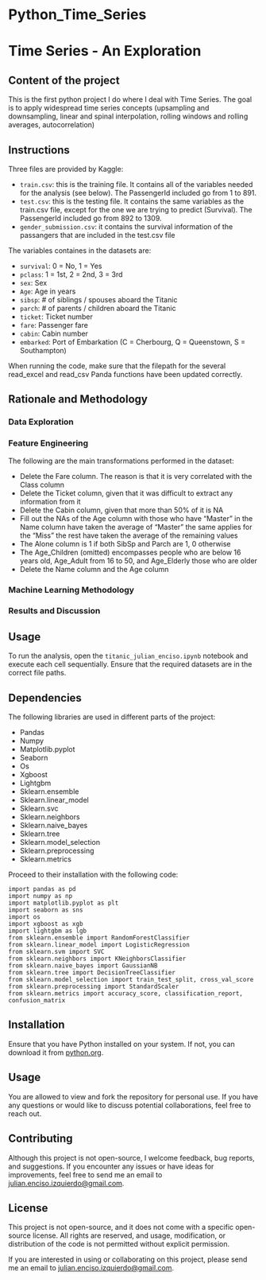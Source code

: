 # Python_Time_Series

# Time Series - An Exploration

## Content of the project
This is the first python project I do where I deal with Time Series. The goal is to apply widespread time series concepts (upsampling and downsampling, linear and spinal interpolation, rolling windows and rolling averages, autocorrelation)


## Instructions
Three files are provided by Kaggle:
- `train.csv`: this is the training file. It contains all of the variables needed for the analysis (see below). The PassengerId included go from 1 to 891.
- `test.csv`: this is the testing file. It contains the same variables as the train.csv file, except for the one we are trying to predict (Survival). The PassengerId included go from 892 to 1309.
- `gender_submission.csv`: it contains the survival information of the passangers that are included in the test.csv file

The variables containes in the datasets are:
- `survival`: 0 = No, 1 = Yes
- `pclass`: 1 = 1st, 2 = 2nd, 3 = 3rd
- `sex`:	Sex
- `Age`:	Age in years	
- `sibsp`:	# of siblings / spouses aboard the Titanic
- `parch`:	# of parents / children aboard the Titanic
- `ticket`:	Ticket number
- `fare`:	Passenger fare
- `cabin`:	Cabin number
- `embarked`:	Port of Embarkation	(C = Cherbourg, Q = Queenstown, S = Southampton)

When running the code, make sure that the filepath for the several read_excel and read_csv Panda functions have been updated correctly.


## Rationale and Methodology

### Data Exploration


### Feature Engineering
The following are the main transformations performed in the dataset:
- Delete the Fare column. The reason is that it is very correlated with the Class column
- Delete the Ticket column, given that it was difficult to extract any information from it
- Delete the Cabin column, given that more than 50% of it is NA
- Fill out the NAs of the Age column with
    those who have “Master” in the Name column have taken the average of “Master”
    the same applies for the “Miss”
    the rest have taken the average of the remaining values
- The Alone column is 1 if both SibSp and Parch are 1, 0 otherwise
- The Age_Children (omitted) encompasses people who are below 16 years old, Age_Adult from 16 to 50, and Age_Elderly those who are older
- Delete the Name column and the Age column


### Machine Learning Methodology


### Results and Discussion



## Usage

To run the analysis, open the `titanic_julian_enciso.ipynb` notebook and execute each cell sequentially. Ensure that the required datasets are in the correct file paths.


## Dependencies

The following libraries are used in different parts of the project:
- Pandas
- Numpy
- Matplotlib.pyplot
- Seaborn
- Os
- Xgboost
- Lightgbm
- Sklearn.ensemble
- Sklearn.linear_model
- Sklearn.svc
- Sklearn.neighbors
- Sklearn.naive_bayes
- Sklearn.tree
- Sklearn.model_selection
- Sklearn.preprocessing
- Sklearn.metrics


Proceed to their installation with the following code:

```
import pandas as pd
import numpy as np
import matplotlib.pyplot as plt
import seaborn as sns
import os
import xgboost as xgb
import lightgbm as lgb
from sklearn.ensemble import RandomForestClassifier
from sklearn.linear_model import LogisticRegression
from sklearn.svm import SVC
from sklearn.neighbors import KNeighborsClassifier
from sklearn.naive_bayes import GaussianNB
from sklearn.tree import DecisionTreeClassifier
from sklearn.model_selection import train_test_split, cross_val_score
from sklearn.preprocessing import StandardScaler
from sklearn.metrics import accuracy_score, classification_report, confusion_matrix
```

## Installation
Ensure that you have Python installed on your system. If not, you can download it from [python.org](https://www.python.org/downloads/).


## Usage
You are allowed to view and fork the repository for personal use. If you have any questions or would like to discuss potential collaborations, feel free to reach out.


## Contributing
Although this project is not open-source, I welcome feedback, bug reports, and suggestions. If you encounter any issues or have ideas for improvements, feel free to send me an email to julian.enciso.izquierdo@gmail.com.


## License
This project is not open-source, and it does not come with a specific open-source license. All rights are reserved, and usage, modification, or distribution of the code is not permitted without explicit permission.

If you are interested in using or collaborating on this project, please send me an email to julian.enciso.izquierdo@gmail.com.

